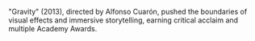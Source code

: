 "Gravity" (2013), directed by Alfonso Cuarón, pushed the boundaries of visual effects and immersive storytelling, earning critical acclaim and multiple Academy Awards.
